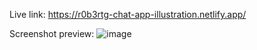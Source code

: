 Live link: https://r0b3rtg-chat-app-illustration.netlify.app/

Screenshot preview:
![image](https://user-images.githubusercontent.com/54260004/147661356-ce0c5734-7a05-4454-a46f-8fbcbbfa1d88.png)
 
